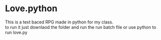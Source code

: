 # Love.python
This is a text baced RPG made in python for my class. <br>
to run it just downlaod the folder and run the run batch file or use python to run love.py
